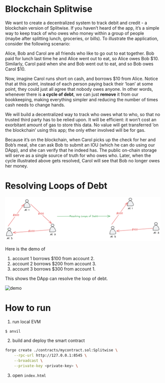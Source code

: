 # Blockchain Splitwise

We want to create a decentralized system to track debit and credit - a blockchain version of Splitwise. If you haven’t heard of the app, it’s a simple way to keep track of who owes who money within a group of people (maybe after splitting lunch, groceries, or bills). To illustrate the application, consider the following scenario:

Alice, Bob and Carol are all friends who like to go out to eat together. Bob paid for lunch last time he and Alice went out to eat, so Alice owes Bob $10. Similarly, Carol paid when she and Bob went out to eat, and so Bob owes Carol $10.

Now, imagine Carol runs short on cash, and borrows $10 from Alice. Notice that at this point, instead of each person paying back their ‘loan’ at some point, they could just all agree that nobody owes anyone. In other words, whenever there is **a cycle of debt**, we can just **remove** it from our bookkeeping, making everything simpler and reducing the number of times cash needs to change hands.

We will build a decentralized way to track who owes what to who, so that no trusted third party has to be relied upon. It will be efficient: it won’t cost an exorbitant amount of gas to store this data. No value will get transferred ’on the blockchain’ using this app; the only ether involved will be for gas.

Because it’s on the blockchain, when Carol picks up the check for her and Bob’s meal, she can ask Bob to submit an IOU (which he can do using our DApp), and she can verify that he indeed has. The public on-chain storage will serve as a single source of truth for who owes who. Later, when the cycle illustrated above gets resolved, Carol will see that Bob no longer owes her money.

# Resolving Loops of Debt

![](assets/resolving_debt_loop.png)

Here is the demo of 

1. account 1 borrows $100 from account 2.
1. account 2 borrows $200 from account 3.
1. account 3 borrows $300 from account 1.

This shows the DApp can resolve the loop of debt.

![demo](demo/demo.gif)

# How to run

1. run local EVM

```bash
$ anvil
```

2. build and deploy the smart contract

```bash
forge create ./contracts/mycontract.sol:Splitwise \
    --rpc-url http://127.0.0.1:8545 \
    --broadcast \
    --private-key <private-key> \
```

3. open `index.html`
